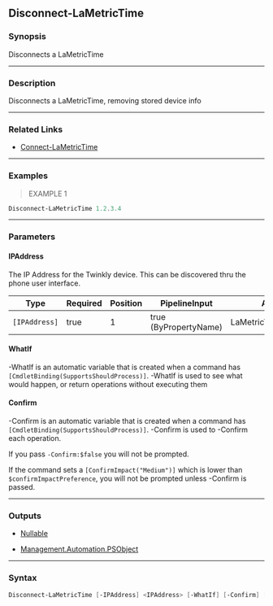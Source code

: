 Disconnect-LaMetricTime
-----------------------

### Synopsis
Disconnects a LaMetricTime

---

### Description

Disconnects a LaMetricTime, removing stored device info

---

### Related Links
* [Connect-LaMetricTime](Connect-LaMetricTime.md)

---

### Examples
> EXAMPLE 1

```PowerShell
Disconnect-LaMetricTime 1.2.3.4
```

---

### Parameters
#### **IPAddress**
The IP Address for the Twinkly device.  This can be discovered thru the phone user interface.

|Type         |Required|Position|PipelineInput        |Aliases              |
|-------------|--------|--------|---------------------|---------------------|
|`[IPAddress]`|true    |1       |true (ByPropertyName)|LaMetricTimeIPAddress|

#### **WhatIf**
-WhatIf is an automatic variable that is created when a command has ```[CmdletBinding(SupportsShouldProcess)]```.
-WhatIf is used to see what would happen, or return operations without executing them
#### **Confirm**
-Confirm is an automatic variable that is created when a command has ```[CmdletBinding(SupportsShouldProcess)]```.
-Confirm is used to -Confirm each operation.

If you pass ```-Confirm:$false``` you will not be prompted.

If the command sets a ```[ConfirmImpact("Medium")]``` which is lower than ```$confirmImpactPreference```, you will not be prompted unless -Confirm is passed.

---

### Outputs
* [Nullable](https://learn.microsoft.com/en-us/dotnet/api/System.Nullable)

* [Management.Automation.PSObject](https://learn.microsoft.com/en-us/dotnet/api/System.Management.Automation.PSObject)

---

### Syntax
```PowerShell
Disconnect-LaMetricTime [-IPAddress] <IPAddress> [-WhatIf] [-Confirm] [<CommonParameters>]
```
